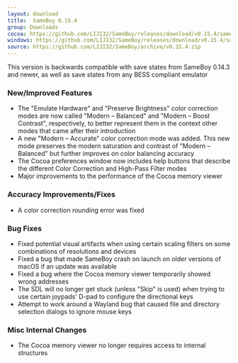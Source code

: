 ```yaml
---
layout: download
title:  SameBoy 0.15.4
group: Downloads
cocoa: https://github.com/LIJI32/SameBoy/releases/download/v0.15.4/sameboy_cocoa_v0.15.4.zip
windows: https://github.com/LIJI32/SameBoy/releases/download/v0.15.4/sameboy_winsdl_v0.15.4.zip
source: https://github.com/LIJI32/SameBoy/archive/v0.15.4.zip
---
```

This version is backwards compatible with save states from SameBoy 0.14.3 and newer, as well as save states from any BESS compliant emulator

### New/Improved Features
* The "Emulate Hardware" and "Preserve Brightness" color correction modes are now called "Modern – Balanced" and "Modern – Boost Contrast", respectively, to better represent them in the context other modes that came after their introduction
* A new "Modern – Accurate" color correction mode was added. This new mode preserves the modern saturation and contrast of "Modern – Balanced" but further improves on color balancing accuracy
* The Cocoa preferences window now includes help buttons that describe the different Color Correction and High-Pass Filter modes
* Major improvements to the performance of the Cocoa memory viewer

### Accuracy Improvements/Fixes
* A color correction rounding error was fixed

### Bug Fixes
* Fixed potential visual artifacts when using certain scaling filters on some combinations of resolutions and devices
* Fixed a bug that made SameBoy crash on launch on older versions of macOS if an update was available
* Fixed a bug where the Cocoa memory viewer temporarily showed wrong addresses
* The SDL will no longer get stuck (unless "Skip" is used) when trying to use certain joypads' D-pad to configure the directional keys
* Attempt to work around a Wayland bug that caused file and directory selection dialogs to ignore mouse keys

### Misc Internal Changes
* The Cocoa memory viewer no longer requires access to internal structures
